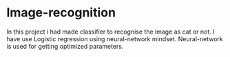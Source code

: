 # Image-recognition
In this project i had made classifier to recognise the image as cat or not.
I have use Logistic regression using neural-network mindset.
Neural-network is used for getting optimized parameters.
